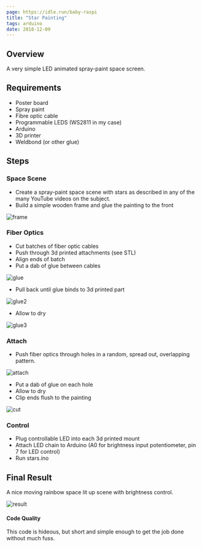 ```yaml
---
page: https://idle.run/baby-raspi
title: "Star Painting"
tags: arduino
date: 2018-12-09
---
```


## Overview

A very simple LED animated spray-paint space screen.

## Requirements

- Poster board
- Spray paint
- Fibre optic cable
- Programmable LEDS (WS2811 in my case)
- Arduino
- 3D printer
- Weldbond (or other glue)

## Steps

### Space Scene

- Create a spray-paint space scene with stars as described in any of the many YouTube videos on the subject.
- Build a simple wooden frame and glue the painting to the front

![frame](frame.jpg)

### Fiber Optics

- Cut batches of fiber optic cables
- Push through 3d printed attachments (see STL)
- Align ends of batch
- Put a dab of glue between cables

![glue](glue.jpg)

- Pull back until glue binds to 3d printed part

![glue2](glue2.jpg)

- Allow to dry

![glue3](glue3.jpg)


### Attach

- Push fiber optics through holes in a random, spread out, overlapping pattern.

![attach](attach.jpg)

- Put a dab of glue on each hole
- Allow to dry
- Clip ends flush to the painting

![cut](cut.jpg)

### Control

- Plug controllable LED into each 3d printed mount
- Attach LED chain to Arduino (A0 for brightness input potentiometer, pin 7 for LED control)
- Run stars.ino

## Final Result

A nice moving rainbow space lit up scene with brightness control.

![result](result.jpg)

#### Code Quality

This code is hideous, but short and simple enough to get the job done without much fuss.